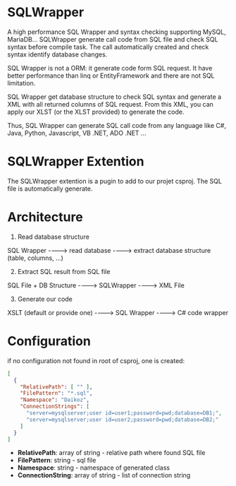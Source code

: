 # SQLWrapper
A high performance SQL Wrapper and syntax checking supporting MySQL, MariaDB... SQLWrapper generate call code from SQL file and check SQL syntax before compile task. The call automatically created and check syntax identify database changes.

SQL Wrapper is not a ORM: it generate code form SQL request. It have better performance than linq or EntityFramework and there are not SQL limitation.

SQL Wrapper get database structure to check SQL syntax and generate a XML with all returned columns of SQL request. From this XML, you can apply our XLST (or the XLST provided) to generate the code.

Thus, SQL Wrapper can generate SQL call code from any language like C#, Java, Python, Javascript, VB .NET, ADO .NET ...

# SQLWrapper Extention
The SQLWrapper extention is a pugin to add to our projet csproj. The SQL file is automatically generate.

# Architecture

1. Read database structure
  
  SQL Wrapper ----> read database ----> extract database structure (table, columns, ...)

2. Extract SQL result from SQL file

  SQL File +  DB Structure  ----> SQLWrapper ----> XML File

3. Generate our code 

  XSLT (default or provide one) ----> SQL Wrapper ----> C# code wrapper
  
  
# Configuration

if no configuration not found in root of csproj, one is created:

```json
[
  {
    "RelativePath": [ "" ],
    "FilePattern": "*.sql",
    "Namespace": "Daikoz",
    "ConnectionStrings": [
      "server=mysqlserver;user id=user1;password=pwd;database=DB1;",
      "server=mysqlserver;user id=user2;password=pwd;database=DB2;"
    ]
  }
]
```

* **RelativePath**: array of string - relative path where found SQL file
* **FilePattern**: string - sql file
* **Namespace**: string - namespace of generated class
* **ConnectionString**: array of string - list of connection string 

